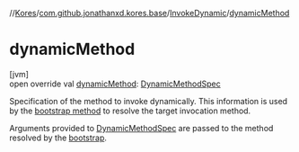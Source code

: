 //[Kores](../../../index.md)/[com.github.jonathanxd.kores.base](../index.md)/[InvokeDynamic](index.md)/[dynamicMethod](dynamic-method.md)

# dynamicMethod

[jvm]\
open override val [dynamicMethod](dynamic-method.md): [DynamicMethodSpec](../../com.github.jonathanxd.kores.common/-dynamic-method-spec/index.md)

Specification of the method to invoke dynamically. This information is used by the [bootstrap method](bootstrap.md) to resolve the target invocation method.

Arguments provided to [DynamicMethodSpec](../../com.github.jonathanxd.kores.common/-dynamic-method-spec/index.md) are passed to the method resolved by the [bootstrap](bootstrap.md).
